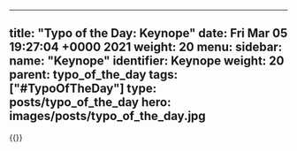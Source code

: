 
---
title: "Typo of the Day: Keynope"
date: Fri Mar 05 19:27:04 +0000 2021
weight: 20
menu:
  sidebar:
    name: "Keynope"
    identifier: Keynope
    weight: 20
    parent: typo_of_the_day
tags: ["#TypoOfTheDay"]
type: posts/typo_of_the_day
hero: images/posts/typo_of_the_day.jpg
---


{{<tweet user="mariatta" id="1367919609899147266">}}


